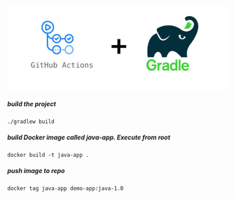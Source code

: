 <p>
  <img width="900" align='center' src="https://github.com/Prashantsaini25/PrashantSaini25/blob/main/Images/banner.jpg?raw=true">
</p>

##### build the project

    ./gradlew build

##### build Docker image called java-app. Execute from root

    docker build -t java-app .
    
##### push image to repo 

    docker tag java-app demo-app:java-1.0
    
